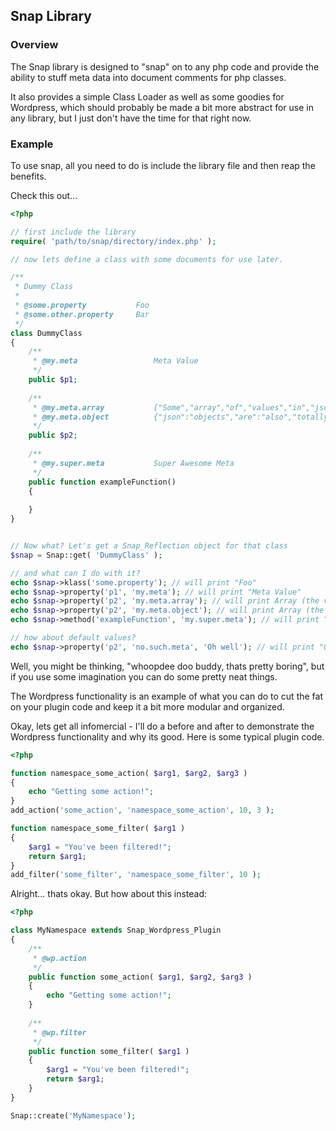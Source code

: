 ## Snap Library

### Overview

The Snap library is designed to "snap" on to any php code and provide
the ability to stuff meta data into document comments for php classes.

It also provides a simple Class Loader as well as some goodies for
Wordpress, which should probably be made a bit more abstract for use
in any library, but I just don't have the time for that right now.

### Example

To use snap, all you need to do is include the library file and then
reap the benefits.

Check this out...

```php
<?php

// first include the library
require( 'path/to/snap/directory/index.php' );

// now lets define a class with some documents for use later.

/**
 * Dummy Class
 *
 * @some.property           Foo
 * @some.other.property     Bar
 */
class DummyClass
{
    /**
     * @my.meta                 Meta Value
     */
    public $p1;
    
    /**
     * @my.meta.array           ["Some","array","of","values","in","json","format"]
     * @my.meta.object          {"json":"objects","are":"also","totally":"acceptable"}
     */
    public $p2;
    
    /**
     * @my.super.meta           Super Awesome Meta
     */ 
    public function exampleFunction()
    {
        
    }
}


// Now what? Let's get a Snap_Reflection object for that class
$snap = Snap::get( 'DummyClass' );

// and what can I do with it?
echo $snap->klass('some.property'); // will print "Foo"
echo $snap->property('p1', 'my.meta'); // will print "Meta Value"
echo $snap->property('p2', 'my.meta.array'); // will print Array (the value is converted from JSON format to php array)
echo $snap->property('p2', 'my.meta.object'); // will print Array (the value is converted from JSON format to an php associative array)
echo $snap->method('exampleFunction', 'my.super.meta'); // will print "Super Awesome Meta"

// how about default values?
echo $snap->property('p2', 'no.such.meta', 'Oh well'); // will print "Oh well"

```
    
Well, you might be thinking, "whoopdee doo buddy, thats pretty boring",
but if you use some imagination you can do some pretty neat things. 

The Wordpress functionality is an example of what you can do to cut the
fat on your plugin code and keep it a bit more modular and organized.

Okay, lets get all infomercial - I'll do a before and after to demonstrate the
Wordpress functionality and why its good. Here is some typical plugin code.

```php
<?php

function namespace_some_action( $arg1, $arg2, $arg3 )
{
    echo "Getting some action!";
}
add_action('some_action', 'namespace_some_action', 10, 3 );

function namespace_some_filter( $arg1 )
{
    $arg1 = "You've been filtered!";
    return $arg1;
}
add_filter('some_filter', 'namespace_some_filter', 10 );
```
    
Alright... thats okay. But how about this instead:

```php
<?php

class MyNamespace extends Snap_Wordpress_Plugin
{
    /**
     * @wp.action
     */
    public function some_action( $arg1, $arg2, $arg3 )
    {
        echo "Getting some action!";
    }
    
    /**
     * @wp.filter
     */
    public function some_filter( $arg1 )
    {
        $arg1 = "You've been filtered!";
        return $arg1;
    }
}

Snap::create('MyNamespace');
```